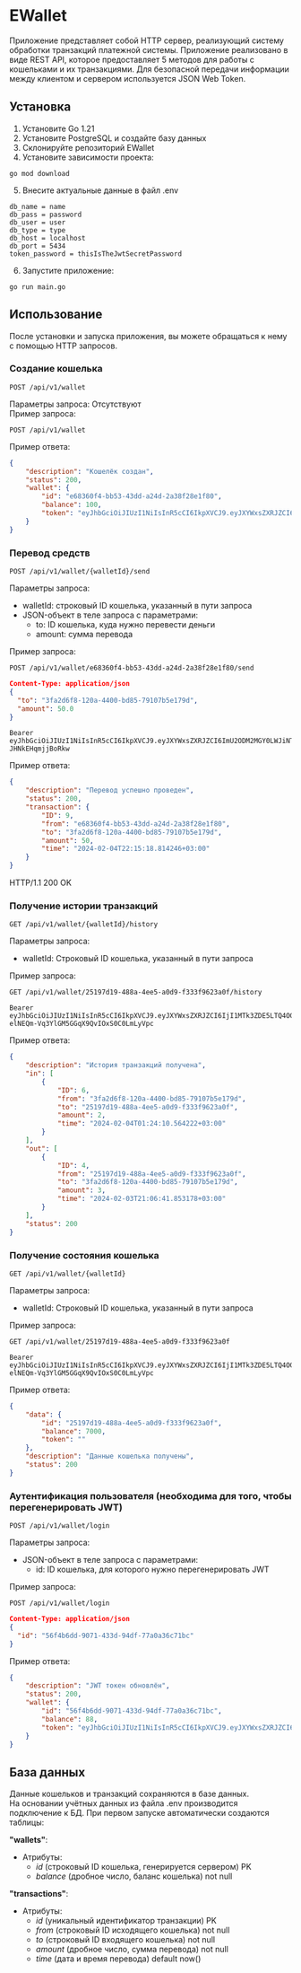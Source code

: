 # EWallet
Приложение представляет собой HTTP сервер, реализующий систему обработки транзакций платежной системы. Приложение реализовано в виде REST API, которое предоставляет 5 методов для работы с кошельками и их транзакциями.
Для безопасной передачи информации между клиентом и сервером используется JSON Web Token.

## Установка
1. Установите Go 1.21
2. Установите PostgreSQL и создайте базу данных
3. Склонируйте репозиторий EWallet
4. Установите зависимости проекта:
```
go mod download
```
5. Внесите актуальные данные в файл .env
```
db_name = name
db_pass = password
db_user = user
db_type = type
db_host = localhost
db_port = 5434
token_password = thisIsTheJwtSecretPassword
```
6. Запустите приложение:
```
go run main.go
```

## Использование
После установки и запуска приложения, вы можете обращаться к нему с помощью HTTP запросов.
### Создание кошелька
```
POST /api/v1/wallet
```
Параметры запроса: Отсутствуют  
Пример запроса:
```
POST /api/v1/wallet
```
Пример ответа:
```json
{
    "description": "Кошелёк создан",
    "status": 200,
    "wallet": {
        "id": "e68360f4-bb53-43dd-a24d-2a38f28e1f80",
        "balance": 100,
        "token": "eyJhbGciOiJIUzI1NiIsInR5cCI6IkpXVCJ9.eyJXYWxsZXRJZCI6ImU2ODM2MGY0LWJiNTMtNDNkZC1hMjRkLTJhMzhmMjhlMWY4MCJ9.sgJU497EWOyz3xoNu1BvWux2hja-JHNkEHqmjjBoRkw"
    }
}
```

### Перевод средств
```
POST /api/v1/wallet/{walletId}/send
```
Параметры запроса:
- walletId: строковый ID кошелька, указанный в пути запроса
- JSON-объект в теле запроса с параметрами:
  - to: ID кошелька, куда нужно перевести деньги
  - amount: сумма перевода

Пример запроса:
```
POST /api/v1/wallet/e68360f4-bb53-43dd-a24d-2a38f28e1f80/send
```
```json
Content-Type: application/json
{
  "to": "3fa2d6f8-120a-4400-bd85-79107b5e179d",
  "amount": 50.0
}
```
```
Bearer eyJhbGciOiJIUzI1NiIsInR5cCI6IkpXVCJ9.eyJXYWxsZXRJZCI6ImU2ODM2MGY0LWJiNTMtNDNkZC1hMjRkLTJhMzhmMjhlMWY4MCJ9.sgJU497EWOyz3xoNu1BvWux2hja-JHNkEHqmjjBoRkw
```
Пример ответа:
```json
{
    "description": "Перевод успешно проведен",
    "status": 200,
    "transaction": {
        "ID": 9,
        "from": "e68360f4-bb53-43dd-a24d-2a38f28e1f80",
        "to": "3fa2d6f8-120a-4400-bd85-79107b5e179d",
        "amount": 50,
        "time": "2024-02-04T22:15:18.814246+03:00"
    }
}
```
HTTP/1.1 200 OK

### Получение истории транзакций
```
GET /api/v1/wallet/{walletId}/history
```
Параметры запроса:
- walletId: Строковый ID кошелька, указанный в пути запроса

Пример запроса:
```
GET /api/v1/wallet/25197d19-488a-4ee5-a0d9-f333f9623a0f/history
```
```
Bearer eyJhbGciOiJIUzI1NiIsInR5cCI6IkpXVCJ9.eyJXYWxsZXRJZCI6IjI1MTk3ZDE5LTQ4OGEtNGVlNS1hMGQ5LWYzMzNmOTYyM2EwZiJ9.S1SOe1-elNEQm-Vq3YlGM5GGqX9QvIOxS0C0LmLyVpc
```

Пример ответа:
```json
{
    "description": "История транзакций получена",
    "in": [
        {
            "ID": 6,
            "from": "3fa2d6f8-120a-4400-bd85-79107b5e179d",
            "to": "25197d19-488a-4ee5-a0d9-f333f9623a0f",
            "amount": 2,
            "time": "2024-02-04T01:24:10.564222+03:00"
        }
    ],
    "out": [
        {
            "ID": 4,
            "from": "25197d19-488a-4ee5-a0d9-f333f9623a0f",
            "to": "3fa2d6f8-120a-4400-bd85-79107b5e179d",
            "amount": 3,
            "time": "2024-02-03T21:06:41.853178+03:00"
        }
    ],
    "status": 200
}
```

### Получение состояния кошелька
```
GET /api/v1/wallet/{walletId}
```
Параметры запроса:
- walletId: Строковый ID кошелька, указанный в пути запроса

Пример запроса:
```
GET /api/v1/wallet/25197d19-488a-4ee5-a0d9-f333f9623a0f
```
```
Bearer eyJhbGciOiJIUzI1NiIsInR5cCI6IkpXVCJ9.eyJXYWxsZXRJZCI6IjI1MTk3ZDE5LTQ4OGEtNGVlNS1hMGQ5LWYzMzNmOTYyM2EwZiJ9.S1SOe1-elNEQm-Vq3YlGM5GGqX9QvIOxS0C0LmLyVpc
```
Пример ответа:
```json
{
    "data": {
        "id": "25197d19-488a-4ee5-a0d9-f333f9623a0f",
        "balance": 7000,
        "token": ""
    },
    "description": "Данные кошелька получены",
    "status": 200
}
```

### Аутентификация пользователя (необходима для того, чтобы перегенерировать JWT)
```
POST /api/v1/wallet/login 
```
Параметры запроса:
- JSON-объект в теле запроса с параметрами:
  - id: ID кошелька, для которого нужно перегенерировать JWT

Пример запроса:
```
POST /api/v1/wallet/login
```
```json
Content-Type: application/json
{
  "id": "56f4b6dd-9071-433d-94df-77a0a36c71bc"
}
```
Пример ответа:
```json
{
    "description": "JWT токен обновлён",
    "status": 200,
    "wallet": {
        "id": "56f4b6dd-9071-433d-94df-77a0a36c71bc",
        "balance": 88,
        "token": "eyJhbGciOiJIUzI1NiIsInR5cCI6IkpXVCJ9.eyJXYWxsZXRJZCI6IjU2ZjRiNmRkLTkwNzEtNDMzZC05NGRmLTc3YTBhMzZjNzFiYyJ9.s4i0p_rxgxGlmzieM1jkILBLwDbjBL4UM14vJ7z7ceE"
    }
}
```
## База данных
Данные кошельков и транзакций сохраняются в базе данных.  
На основании учётных данных из файла .env производится подключение к БД. При первом запуске автоматически создаются таблицы:

**"wallets"**:
- Атрибуты:
  - _id_ (строковый ID кошелька, генерируется сервером) PK
  - _balance_ (дробное число, баланс кошелька) not null

**"transactions"**:
- Атрибуты:
  - _id_ (уникальный идентификатор транзакции) PK
  - _from_ (строковый ID исходящего кошелька) not null
  - _to_ (строковый ID входящего кошелька) not null
  - _amount_ (дробное число, сумма перевода) not null
  - _time_ (дата и время перевода) default now()

